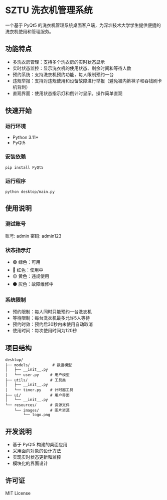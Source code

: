 # SZTU 洗衣机管理系统

一个基于 PyQt5 的洗衣机管理系统桌面客户端，为深圳技术大学学生提供便捷的洗衣机使用和管理服务。

## 功能特点

- 多洗衣房管理：支持多个洗衣房的实时状态显示
- 实时状态监控：显示洗衣机的使用状态、剩余时间和等待人数
- 预约系统：支持洗衣机预约功能，每人限制预约一台
- 违规举报：支持对违规使用和设备故障进行举报（避免被内裤袜子和吞钱刷卡机背刺）
- 直观界面：使用状态指示灯和倒计时显示，操作简单直观

## 快速开始

### 运行环境
- Python 3.11+
- PyQt5

### 安装依赖

```
pip install PyQt5
```

### 运行程序

```
python desktop/main.py
```

## 使用说明

### 测试账号

账号: admin
密码: admin123

### 状态指示灯
- 🟢 绿色：可用
- 🔴 红色：使用中
- 🟡 黄色：违规使用
- ⚫ 灰色：故障维修中

### 系统限制
- 预约限制：每人同时只能预约一台洗衣机
- 等待限制：每台洗衣机最多允许5人等待
- 预约时效：预约后30秒内未使用自动取消
- 使用时间：每次使用时间为120秒

## 项目结构

```
desktop/
├── models/          # 数据模型
│   ├── __init__.py
│   └── user.py     # 用户模型
├── utils/          # 工具类
│   ├── __init__.py
│   └── timer.py    # 计时器工具
├── ui/             # 用户界面
│   └── __init__.py
└── resources/      # 资源文件
    └── images/     # 图片资源
        └── logo.png
```

## 开发说明
- 基于 PyQt5 构建的桌面应用
- 采用面向对象的设计方法
- 实现实时状态更新和监控
- 模块化的界面设计

## 许可证
MIT License
